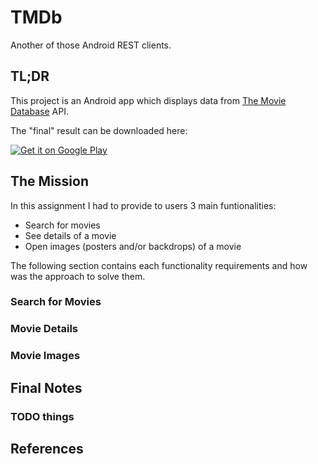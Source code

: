 # TMDb
Another of those Android REST clients.

## TL;DR
This project is an Android app which displays data from [The Movie Database](https://www.themoviedb.org) API.

The "final" result can be downloaded here:

[![Get it on Google Play](http://www.android.com/images/brand/get_it_on_play_logo_small.png)](https://play.google.com/store/apps/details?id=io.kimo.tmdb)

## The Mission
In this assignment I had to provide to users 3 main funtionalities:

- Search for movies
- See details of a movie
- Open images (posters and/or backdrops) of a movie

The following section contains each functionality requirements and how was the approach to solve them.

### Search for Movies

### Movie Details

### Movie Images

## Final Notes

### TODO things

## References
